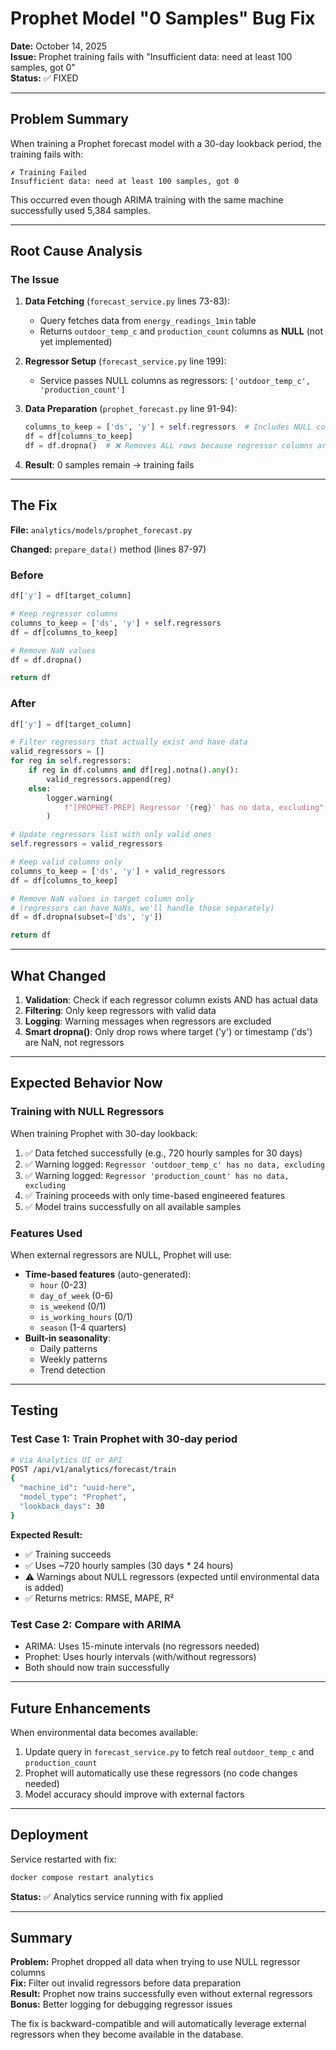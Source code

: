 # Prophet Model "0 Samples" Bug Fix

**Date:** October 14, 2025  
**Issue:** Prophet training fails with "Insufficient data: need at least 100 samples, got 0"  
**Status:** ✅ FIXED

---

## Problem Summary

When training a Prophet forecast model with a 30-day lookback period, the training fails with:
```
✗ Training Failed
Insufficient data: need at least 100 samples, got 0
```

This occurred even though ARIMA training with the same machine successfully used 5,384 samples.

---

## Root Cause Analysis

### The Issue
1. **Data Fetching** (`forecast_service.py` lines 73-83):
   - Query fetches data from `energy_readings_1min` table
   - Returns `outdoor_temp_c` and `production_count` columns as **NULL** (not yet implemented)

2. **Regressor Setup** (`forecast_service.py` line 199):
   - Service passes NULL columns as regressors: `['outdoor_temp_c', 'production_count']`

3. **Data Preparation** (`prophet_forecast.py` line 91-94):
   ```python
   columns_to_keep = ['ds', 'y'] + self.regressors  # Includes NULL columns
   df = df[columns_to_keep]
   df = df.dropna()  # ❌ Removes ALL rows because regressor columns are NULL
   ```

4. **Result**: 0 samples remain → training fails

---

## The Fix

**File:** `analytics/models/prophet_forecast.py`

**Changed:** `prepare_data()` method (lines 87-97)

### Before
```python
df['y'] = df[target_column]

# Keep regressor columns
columns_to_keep = ['ds', 'y'] + self.regressors
df = df[columns_to_keep]

# Remove NaN values
df = df.dropna()

return df
```

### After
```python
df['y'] = df[target_column]

# Filter regressors that actually exist and have data
valid_regressors = []
for reg in self.regressors:
    if reg in df.columns and df[reg].notna().any():
        valid_regressors.append(reg)
    else:
        logger.warning(
            f"[PROPHET-PREP] Regressor '{reg}' has no data, excluding"
        )

# Update regressors list with only valid ones
self.regressors = valid_regressors

# Keep valid columns only
columns_to_keep = ['ds', 'y'] + valid_regressors
df = df[columns_to_keep]

# Remove NaN values in target column only
# (regressors can have NaNs, we'll handle those separately)
df = df.dropna(subset=['ds', 'y'])

return df
```

---

## What Changed

1. **Validation**: Check if each regressor column exists AND has actual data
2. **Filtering**: Only keep regressors with valid data
3. **Logging**: Warning messages when regressors are excluded
4. **Smart dropna()**: Only drop rows where target ('y') or timestamp ('ds') are NaN, not regressors

---

## Expected Behavior Now

### Training with NULL Regressors
When training Prophet with 30-day lookback:
1. ✅ Data fetched successfully (e.g., 720 hourly samples for 30 days)
2. ✅ Warning logged: `Regressor 'outdoor_temp_c' has no data, excluding`
3. ✅ Warning logged: `Regressor 'production_count' has no data, excluding`
4. ✅ Training proceeds with only time-based engineered features
5. ✅ Model trains successfully on all available samples

### Features Used
When external regressors are NULL, Prophet will use:
- **Time-based features** (auto-generated):
  - `hour` (0-23)
  - `day_of_week` (0-6)
  - `is_weekend` (0/1)
  - `is_working_hours` (0/1)
  - `season` (1-4 quarters)
- **Built-in seasonality**:
  - Daily patterns
  - Weekly patterns
  - Trend detection

---

## Testing

### Test Case 1: Train Prophet with 30-day period
```bash
# Via Analytics UI or API
POST /api/v1/analytics/forecast/train
{
  "machine_id": "uuid-here",
  "model_type": "Prophet",
  "lookback_days": 30
}
```

**Expected Result:**
- ✅ Training succeeds
- ✅ Uses ~720 hourly samples (30 days * 24 hours)
- ⚠️ Warnings about NULL regressors (expected until environmental data is added)
- ✅ Returns metrics: RMSE, MAPE, R²

### Test Case 2: Compare with ARIMA
- ARIMA: Uses 15-minute intervals (no regressors needed)
- Prophet: Uses hourly intervals (with/without regressors)
- Both should now train successfully

---

## Future Enhancements

When environmental data becomes available:
1. Update query in `forecast_service.py` to fetch real `outdoor_temp_c` and `production_count`
2. Prophet will automatically use these regressors (no code changes needed)
3. Model accuracy should improve with external factors

---

## Deployment

Service restarted with fix:
```bash
docker compose restart analytics
```

**Status:** ✅ Analytics service running with fix applied

---

## Summary

**Problem:** Prophet dropped all data when trying to use NULL regressor columns  
**Fix:** Filter out invalid regressors before data preparation  
**Result:** Prophet now trains successfully even without external regressors  
**Bonus:** Better logging for debugging regressor issues

The fix is backward-compatible and will automatically leverage external regressors when they become available in the database.

